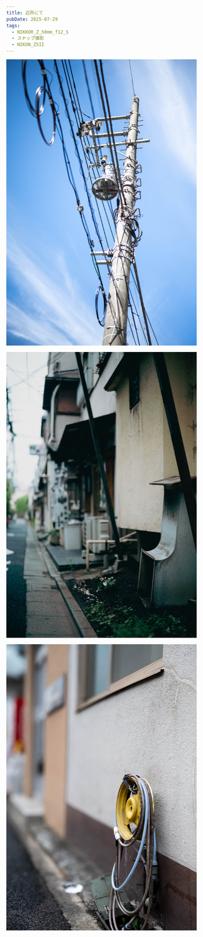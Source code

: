 ```yaml
---
title: 近所にて
pubDate: 2025-07-29
tags:
  - NIKKOR_Z_50mm_f12_S
  - スナップ撮影
  - NIKON_Z5II
---
```

![](_assets/DSC_0612%205.jpg)

![](_assets/DSC_0609.jpg)

![](_assets/DSC_0607.jpg)


